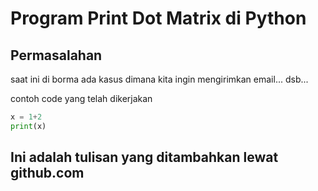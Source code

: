 # **Program Print Dot Matrix di Python**

## Permasalahan

saat ini di borma ada kasus dimana kita ingin mengirimkan email... dsb...

contoh code yang telah dikerjakan

```python
x = 1+2
print(x)
```

## Ini adalah tulisan yang ditambahkan lewat github.com


